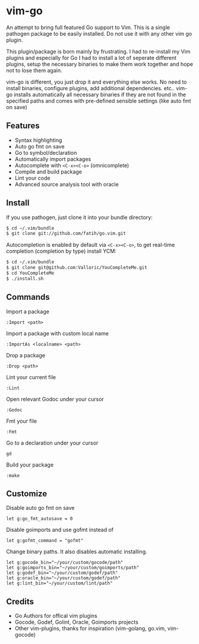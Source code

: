 # vim-go

An attempt to bring full featured Go support to Vim. This is a single pathogen
package to be easily installed. Do not use it with any other vim go plugin.

This plugin/package is born mainly by frustrating. I had to re-install my Vim
plugins and especially for Go I had to install a lot of seperate different
plugins, setup the necessary binaries to make them work together and hope not
to lose them again.

vim-go is different, you just drop it and everything else works. No need to
install binaries, configure plugins, add additional dependencies. etc..  vim-go
installs automatically all necessary binaries if they are not found in the
specified paths and comes with pre-defined sensible settings (like auto fmt on
save)

## Features

* Syntax highlighting
* Auto go fmt on save
* Go to symbol/declaration 
* Automatically import packages 
* Autocomplete with `<C-x><C-o>` (omnicomplete)
* Compile and build package 
* Lint your code
* Advanced source analysis tool with oracle

## Install

If you use pathogen, just clone it into your bundle directory:

```bash
$ cd ~/.vim/bundle
$ git clone git://github.com/fatih/go.vim.git
```

Autocompletion is enabled by default via `<C-x><C-o>`, to get real-time
completion (completion by type) install YCM:

```bash
$ cd ~/.vim/bundle
$ git clone git@github.com:Valloric/YouCompleteMe.git
$ cd YouCompleteMe
$ ./install.sh
```

## Commands

Import a package

	:Import <path>

Import a package with custom local name

	:ImportAs <localname> <path>

Drop a package

	:Drop <path>

Lint your current file

	:Lint

Open relevant Godoc under your cursor

	:Godoc

Fmt your file

	:Fmt

Go to a declaration under your cursor

	gd

Build your package

	:make

## Customize

Disable auto go fmt on save

    let g:go_fmt_autosave = 0

Disable goimports and use gofmt instead of

    let g:gofmt_command = "gofmt"

Change binary paths. It also disables automatic installing.

    let g:gocode_bin="~/your/custom/gocode/path"
    let g:goimports_bin="~/your/custom/goimports/path"
    let g:godef_bin="~/your/custom/godef/path"
    let g:oracle_bin="~/your/custom/godef/path"
    let g:lint_bin="~/your/custom/lint/path"

## Credits

- Go Authors for offical vim plugins
- Gocode, Godef, Golint, Oracle, Goimports projects
- Other vim-plugins, thanks for inspiration (vim-golang, go.vim, vim-gocode)
